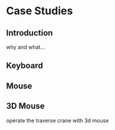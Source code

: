 # Case Studies

## Introduction
why and what...

## Keyboard

## Mouse

## 3D Mouse
operate the traverse crane with 3d mouse    